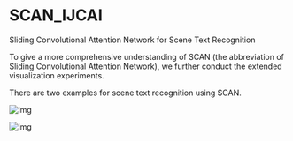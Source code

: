 # SCAN_IJCAI
Sliding Convolutional Attention Network for Scene Text Recognition

To give a more comprehensive understanding of SCAN (the abbreviation of Sliding Convolutional Attention Network), we further conduct the extended visualization experiments.

There are two examples for scene text recognition using SCAN.

![img](https://github.com/nameful/SCAN_IJCAI/blob/master/IMG/EG1.gif)

![img](https://github.com/nameful/SCAN_IJCAI/blob/master/IMG/EG2.gif)
